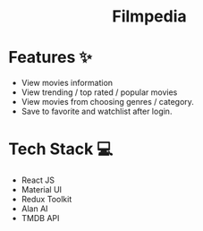 
<div align='center'>

  #   Filmpedia
</div>

# Features ✨

- View movies information
- View trending / top rated / popular movies
- View movies from choosing genres / category.
- Save to favorite and watchlist after login.

# Tech Stack 💻

- React JS
- Material UI
- Redux Toolkit
- Alan AI
- TMDB API